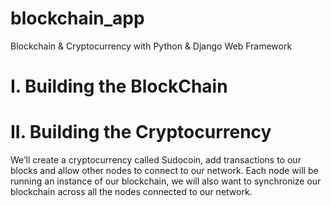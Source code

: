 # blockchain_app
Blockchain &amp; Cryptocurrency with Python &amp; Django Web Framework

# I. Building the BlockChain

# II. Building the Cryptocurrency
We’ll create a cryptocurrency called Sudocoin, add transactions to our blocks and allow other nodes to connect to our network. Each node will be running an instance of our blockchain, we will also want to synchronize our blockchain across all the nodes connected to our network.
